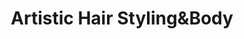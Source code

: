 ---
title: "Artistic Hair Styling&Body"
url: /red-bud/artistic-hair-stylingandbody/
shop: hairdresser
---